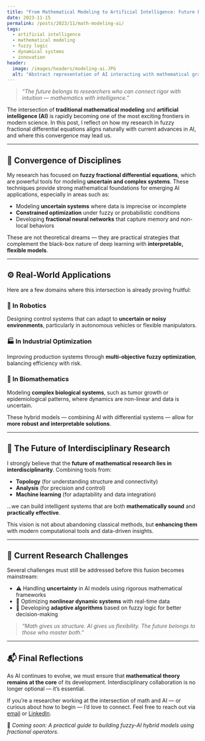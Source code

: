 ```yaml
---
title: "From Mathematical Modeling to Artificial Intelligence: Future Perspectives"
date: 2023-11-15
permalink: /posts/2023/11/math-modeling-ai/
tags:
  - artificial intelligence
  - mathematical modeling
  - fuzzy logic
  - dynamical systems
  - innovation
header:
  image: /images/headers/modeling-ai.JPG
  alt: "Abstract representation of AI interacting with mathematical graphs"
---
```


> _“The future belongs to researchers who can connect rigor with intuition — mathematics with intelligence.”_

The intersection of **traditional mathematical modeling** and **artificial intelligence (AI)** is rapidly becoming one of the most exciting frontiers in modern science. In this post, I reflect on how my research in fuzzy fractional differential equations aligns naturally with current advances in AI, and where this convergence may lead us.

---

## 🔁 Convergence of Disciplines

My research has focused on **fuzzy fractional differential equations**, which are powerful tools for modeling **uncertain and complex systems**. These techniques provide strong mathematical foundations for emerging AI applications, especially in areas such as:

- Modeling **uncertain systems** where data is imprecise or incomplete  
- **Constrained optimization** under fuzzy or probabilistic conditions  
- Developing **fractional neural networks** that capture memory and non-local behaviors

These are not theoretical dreams — they are practical strategies that complement the black-box nature of deep learning with **interpretable, flexible models**.

---

## ⚙️ Real-World Applications

Here are a few domains where this intersection is already proving fruitful:

### 🤖 In Robotics  
Designing control systems that can adapt to **uncertain or noisy environments**, particularly in autonomous vehicles or flexible manipulators.

### 🏭 In Industrial Optimization  
Improving production systems through **multi-objective fuzzy optimization**, balancing efficiency with risk.

### 🧬 In Biomathematics  
Modeling **complex biological systems**, such as tumor growth or epidemiological patterns, where dynamics are non-linear and data is uncertain.

These hybrid models — combining AI with differential systems — allow for **more robust and interpretable solutions**.

---

## 🔮 The Future of Interdisciplinary Research

I strongly believe that the **future of mathematical research lies in interdisciplinarity**. Combining tools from:

- **Topology** (for understanding structure and connectivity)  
- **Analysis** (for precision and control)  
- **Machine learning** (for adaptability and data integration)

…we can build intelligent systems that are both **mathematically sound** and **practically effective**.

This vision is not about abandoning classical methods, but **enhancing them** with modern computational tools and data-driven insights.

---

## 🚧 Current Research Challenges

Several challenges must still be addressed before this fusion becomes mainstream:

- ⚠️ Handling **uncertainty** in AI models using rigorous mathematical frameworks  
- 🔄 Optimizing **nonlinear dynamic systems** with real-time data  
- 🧠 Developing **adaptive algorithms** based on fuzzy logic for better decision-making  

> _“Math gives us structure. AI gives us flexibility. The future belongs to those who master both.”_

---

## 📬 Final Reflections

As AI continues to evolve, we must ensure that **mathematical theory remains at the core** of its development. Interdisciplinary collaboration is no longer optional — it’s essential.

If you’re a researcher working at the intersection of math and AI — or curious about how to begin — I’d love to connect. Feel free to reach out via [email](mailto:your.email@example.com) or [LinkedIn](#).

🧠 _Coming soon: A practical guide to building fuzzy-AI hybrid models using fractional operators._
